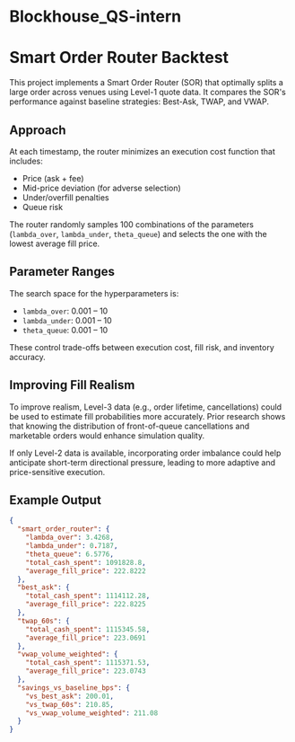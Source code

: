# Blockhouse_QS-intern

# Smart Order Router Backtest

This project implements a Smart Order Router (SOR) that optimally splits a large order across venues using Level-1 quote data. It compares the SOR's performance against baseline strategies: Best-Ask, TWAP, and VWAP.

## Approach

At each timestamp, the router minimizes an execution cost function that includes:

- Price (ask + fee)
- Mid-price deviation (for adverse selection)
- Under/overfill penalties
- Queue risk

The router randomly samples 100 combinations of the parameters (`lambda_over`, `lambda_under`, `theta_queue`) and selects the one with the lowest average fill price.

## Parameter Ranges

The search space for the hyperparameters is:

- `lambda_over`: 0.001 – 10  
- `lambda_under`: 0.001 – 10  
- `theta_queue`: 0.001 – 10

These control trade-offs between execution cost, fill risk, and inventory accuracy.

## Improving Fill Realism

To improve realism, Level-3 data (e.g., order lifetime, cancellations) could be used to estimate fill probabilities more accurately. Prior research shows that knowing the distribution of front-of-queue cancellations and marketable orders would enhance simulation quality.

If only Level-2 data is available, incorporating order imbalance could help anticipate short-term directional pressure, leading to more adaptive and price-sensitive execution.

## Example Output

```json
{
  "smart_order_router": {
    "lambda_over": 3.4268,
    "lambda_under": 0.7187,
    "theta_queue": 6.5776,
    "total_cash_spent": 1091828.8,
    "average_fill_price": 222.8222
  },
  "best_ask": {
    "total_cash_spent": 1114112.28,
    "average_fill_price": 222.8225
  },
  "twap_60s": {
    "total_cash_spent": 1115345.58,
    "average_fill_price": 223.0691
  },
  "vwap_volume_weighted": {
    "total_cash_spent": 1115371.53,
    "average_fill_price": 223.0743
  },
  "savings_vs_baseline_bps": {
    "vs_best_ask": 200.01,
    "vs_twap_60s": 210.85,
    "vs_vwap_volume_weighted": 211.08
  }
}

